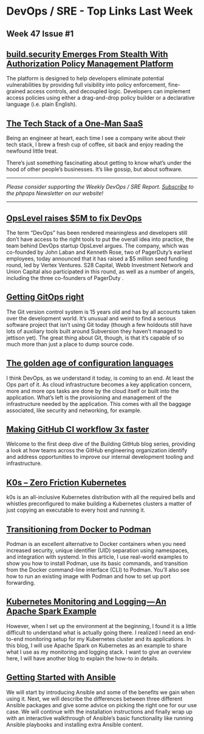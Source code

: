 # DevOps / SRE - Top Links Last Week

## Week 47 Issue #1

## [build.security Emerges From Stealth With Authorization Policy Management Platform](https://www.securityweek.com/buildsecurity-emerges-stealth-authorization-policy-management-platform)

The platform is designed to help developers eliminate potential vulnerabilities by providing full visibility into policy enforcement, fine-grained access controls, and decoupled logic. Developers can implement access policies using either a drag-and-drop policy builder or a declarative language (i.e. plain English).

## [The Tech Stack of a One-Man SaaS](https://panelbear.com/blog/tech-stack/)

Being an engineer at heart, each time I see a company write about their tech stack, I brew a fresh cup of coffee, sit back and enjoy reading the newfound little treat.

There’s just something fascinating about getting to know what’s under the hood of other people’s businesses. It’s like gossip, but about software.

---

_Please consider supporting the Weekly DevOps / SRE Report. [Subscribe](https://www.phpops.dev/subscribe/#/portal/signup) to the phpops Newsletter on our website!_

---

## [OpsLevel raises $5M to fix DevOps](https://techcrunch.com/2020/11/18/opslevel-raises-5m-to-fix-devops/)

The term “DevOps” has been rendered meaningless and developers still don’t have access to the right tools to put the overall idea into practice, the team behind DevOps startup OpsLevel argues. The company, which was co-founded by John Laban and Kenneth Rose, two of PagerDuty’s earliest employees, today announced that it has raised a $5 million seed funding round, led by Vertex Ventures. S28 Capital, Webb Investment Network and Union Capital also participated in this round, as well as a number of angels, including the three co-founders of PagerDuty .

## [Getting GitOps right](https://platform.sh/blog/2020/getting-gitops-right/)

The Git version control system is 15 years old and has by all accounts taken over the development world. It’s unusual and weird to find a serious software project that isn’t using Git today (though a few holdouts still have lots of auxiliary tools built around Subversion they haven’t managed to jettison yet). The great thing about Git, though, is that it’s capable of so much more than just a place to dump source code.

## [The golden age of configuration languages](https://cosminilie.ro/posts/evolution-of-configuration-languages/)

I think DevOps, as we understand it today, is coming to an end. At least the Ops part of it. As cloud infrastructure becomes a key application concern, more and more ops tasks are done by the cloud itself or built into the application. What’s left is the provisioning and management of the infrastructure needed by the application. This comes with all the baggage associated, like security and networking, for example.

## [Making GitHub CI workflow 3x faster](https://github.blog/2020-10-29-making-github-ci-workflow-3x-faster/)

Welcome to the first deep dive of the Building GitHub blog series, providing a look at how teams across the GitHub engineering organization identify and address opportunities to improve our internal development tooling and infrastructure.

## [K0s – Zero Friction Kubernetes](https://github.com/k0sproject/k0s)

k0s is an all-inclusive Kubernetes distribution with all the required bells and whistles preconfigured to make building a Kubernetes clusters a matter of just copying an executable to every host and running it.

## [Transitioning from Docker to Podman](https://developers.redhat.com/blog/2020/11/19/transitioning-from-docker-to-podman/)

Podman is an excellent alternative to Docker containers when you need increased security, unique identifier (UID) separation using namespaces, and integration with systemd. In this article, I use real-world examples to show you how to install Podman, use its basic commands, and transition from the Docker command-line interface (CLI) to Podman. You’ll also see how to run an existing image with Podman and how to set up port forwarding.

## [Kubernetes Monitoring and Logging — An Apache Spark Example](https://towardsdatascience.com/kubernetes-monitoring-and-logging-an-apache-spark-example-62e3c8b1224b?source=rss----7f60cf5620c9---4)

However, when I set up the environment at the beginning, I found it is a little difficult to understand what is actually going there. I realized I need an end-to-end monitoring setup for my Kubernetes cluster and its applications. In this blog, I will use Apache Spark on Kubernetes as an example to share what I use as my monitoring and logging stack. I want to give an overview here, I will have another blog to explain the how-to in details.

## [Getting Started with Ansible](https://steampunk.si/blog/getting-started-with-ansible/)

We will start by introducing Ansible and some of the benefits we gain when using it. Next, we will describe the differences between three different Ansible packages and give some advice on picking the right one for our use case. We will continue with the installation instructions and finally wrap up with an interactive walkthrough of Ansible’s basic functionality like running Ansible playbooks and installing extra Ansible content.